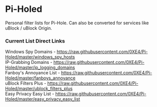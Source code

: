 # Pi-Holed
Personal filter lists for Pi-Hole. Can also be converted for services like uBlock / uBlock Origin.

### Current List Direct Links

Windows Spy Domains - https://raw.githubusercontent.com/0XE4/Pi-Holed/master/windows_spy_hosts  
IP-Grabbing Domains - https://raw.githubusercontent.com/0XE4/Pi-Holed/master/ip_logging_domains  
Fanboy's Annoyance List - https://raw.githubusercontent.com/0XE4/Pi-Holed/master/fanboys_annoyance  
uBlock Filters Plus - https://raw.githubusercontent.com/0XE4/Pi-Holed/master/ublock_filters_plus  
Easy Privacy Easy List - https://raw.githubusercontent.com/0XE4/Pi-Holed/master/easy_privacy_easy_list  
